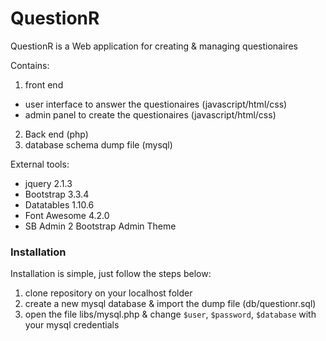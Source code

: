 # QuestionR
QuestionR is a Web application for creating &amp; managing questionaires

Contains:

1. front end
  - user interface to answer the questionaires (javascript/html/css)
  - admin panel to create the questionaires (javascript/html/css)
2. Back end (php)
3. database schema dump file (mysql)

External tools:
- jquery 2.1.3
- Bootstrap 3.3.4
- Datatables 1.10.6
- Font Awesome 4.2.0
- SB Admin 2 Bootstrap Admin Theme

### Installation

Installation is simple, just follow the steps below:

1. clone repository on your localhost folder
2. create a new mysql database & import the dump file (db/questionr.sql)
3. open the file libs/mysql.php & change `$user`, `$password`, `$database` with your mysql credentials

